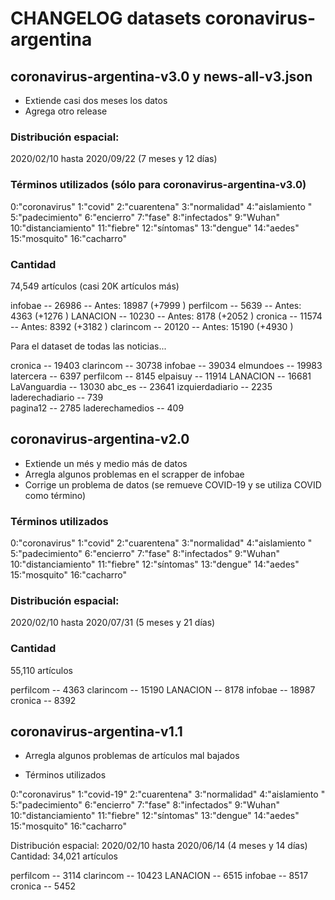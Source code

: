 # CHANGELOG datasets coronavirus-argentina

## coronavirus-argentina-v3.0 y news-all-v3.json

- Extiende casi dos meses los datos
- Agrega otro release


### Distribución espacial:

2020/02/10 hasta 2020/09/22 (7 meses y 12 días)

### Términos utilizados (sólo para coronavirus-argentina-v3.0)

0:"coronavirus"
1:"covid"
2:"cuarentena"
3:"normalidad"
4:"aislamiento "
5:"padecimiento"
6:"encierro"
7:"fase"
8:"infectados"
9:"Wuhan"
10:"distanciamiento"
11:"fiebre"
12:"síntomas"
13:"dengue"
14:"aedes"
15:"mosquito"
16:"cacharro"

### Cantidad

74,549 artículos (casi 20K artículos más)

infobae    -- 26986 -- Antes: 18987 (+7999 )
perfilcom  -- 5639  -- Antes: 4363  (+1276 )
LANACION   -- 10230 -- Antes: 8178  (+2052 )
cronica    -- 11574 -- Antes: 8392  (+3182 )
clarincom  -- 20120 -- Antes: 15190 (+4930 )

Para el dataset de todas las noticias...


cronica         -- 19403
clarincom       -- 30738
infobae         -- 39034
elmundoes       -- 19983
latercera       -- 6397
perfilcom       -- 8145
elpaisuy        -- 11914
LANACION        -- 16681
LaVanguardia    -- 13030
abc_es          -- 23641
izquierdadiario -- 2235
laderechadiario -- 739  
pagina12        -- 2785
laderechamedios -- 409  

## coronavirus-argentina-v2.0

- Extiende un més y medio más de datos
- Arregla algunos problemas en el scrapper de infobae
- Corrige un problema de datos (se remueve COVID-19 y se utiliza COVID como término)


### Términos utilizados

0:"coronavirus"
1:"covid"
2:"cuarentena"
3:"normalidad"
4:"aislamiento "
5:"padecimiento"
6:"encierro"
7:"fase"
8:"infectados"
9:"Wuhan"
10:"distanciamiento"
11:"fiebre"
12:"síntomas"
13:"dengue"
14:"aedes"
15:"mosquito"
16:"cacharro"



### Distribución espacial:

2020/02/10 hasta 2020/07/31 (5 meses y 21 días)
### Cantidad

55,110 artículos

perfilcom  -- 4363
clarincom  -- 15190
LANACION   -- 8178
infobae    -- 18987
cronica    -- 8392




## coronavirus-argentina-v1.1

- Arregla algunos problemas de artículos mal bajados

- Términos utilizados

0:"coronavirus"
1:"covid-19"
2:"cuarentena"
3:"normalidad"
4:"aislamiento "
5:"padecimiento"
6:"encierro"
7:"fase"
8:"infectados"
9:"Wuhan"
10:"distanciamiento"
11:"fiebre"
12:"síntomas"
13:"dengue"
14:"aedes"
15:"mosquito"
16:"cacharro"


Distribución espacial: 2020/02/10 hasta 2020/06/14 (4 meses y 14 días)
Cantidad: 34,021 artículos

perfilcom  -- 3114
clarincom  -- 10423
LANACION   -- 6515
infobae    -- 8517
cronica    -- 5452
